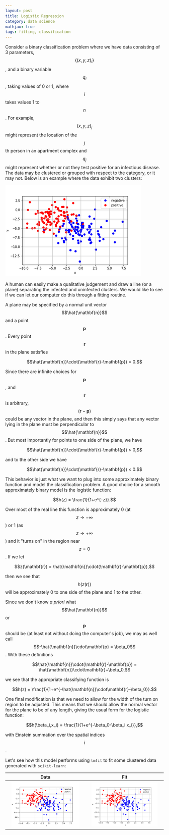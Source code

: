 ```yaml
---
layout: post
title: Logistic Regression
category: data science
mathjax: true
tags: fitting, classification
---
```


Consider a binary classification problem where we have data consisting of 3 parameters, $$\{(x,y,z)_i\}$$, and a binary variable $$q_i$$, taking values of 0 or 1, where $$i$$ takes values 1 to $$n$$. For example, $$(x,y,z)_j$$ might represent the location of the $$j$$th person in an apartment complex and $$q_j$$ might represent whether or not they test positive for an infectious disease. The data may be clustered or grouped with respect to the category, or it may not. Below is an example where the data exhibit two clusters:

![2D classification data](/assets/images/2020-04-28/2d-category-data.png)

A human can easily make a qualitative judgement and draw a line (or a plane) separating the infected and uninfected clusters. We would like to see if we can let our computer do this through a fitting routine.

A plane may be specified by a normal unit vector $$\hat{\mathbf{n}}$$ and a point $$\mathbf{p}$$. Every point $$\mathbf{r}$$ in the plane satisfies

$$\hat{\mathbf{n}}\cdot(\mathbf{r}-\mathbf{p}) = 0.$$

Since there are infinite choices for $$\mathbf{p}$$, and $$\mathbf{r}$$ is arbitrary, $$(\mathbf{r}-\mathbf{p})$$ could be any vector in the plane, and then this simply says that any vector lying in the plane must be perpendicular to $$\hat{\mathbf{n}}$$. But most importantly for points to one side of the plane, we have

$$\hat{\mathbf{n}}\cdot(\mathbf{r}-\mathbf{p}) > 0,$$

and to the other side we have

$$\hat{\mathbf{n}}\cdot(\mathbf{r}-\mathbf{p}) < 0.$$

This behavior is just what we want to plug into some approximately binary function and model the classification problem. A good choice for a smooth approximately binary model is the logistic function:

$$h(z) = \frac{1}{1+e^{-z}}.$$

Over most of the real line this function is approximately 0 (at $$z\to -\infty$$) or 1 (as $$z\to + \infty$$) and it "turns on" in the region near $$z=0$$. If we let

$$z(\mathbf{r}) = \hat{\mathbf{n}}\cdot(\mathbf{r}-\mathbf{p}),$$

then we see that $$h(z(\mathbf{r}))$$ will be approximately 0 to one side of the plane and 1 to the other.

Since we don't know *a priori* what $$\hat{\mathbf{n}}$$ or $$\mathbf{p}$$ should be (at least not without doing the computer's job), we may as well call $$-\hat{\mathbf{n}}\cdot\mathbf{p} = \beta_0$$. With these definitions

$$\hat{\mathbf{n}}\cdot(\mathbf{r}-\mathbf{p}) = \hat{\mathbf{n}}\cdot\mathbf{r}+\beta_0,$$

we see that the appropriate classifying function is

$$h(z) = \frac{1}{1+e^{-\hat{\mathbf{n}}\cdot\mathbf{r}-\beta_0}}.$$

One final modification is that we need to allow for the width of the turn on region to be adjusted. This means that we should allow the normal vector for the plane to be of any length, giving the usual form for the logistic function:

$$h(\beta_i,x_i) = \frac{1}{1+e^{-\beta_0-\beta_i x_i}},$$

with Einstein summation over the spatial indices $$i$$.

Let's see how this model performs using `lmfit` to fit some clustered data generated with `scikit-learn`:

Data | Fit
:----:|:----:
<img src="/assets/images/2020-04-28/2d-category-data.png" width="90%">|<img src="/assets/images/2020-04-28/2d-category-fit.png" width="90%">
